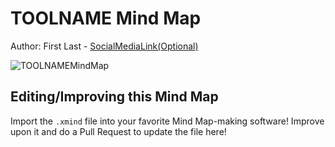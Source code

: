 # TOOLNAME Mind Map

Author: First Last - [SocialMediaLink(Optional)](linkgoeshere)

![TOOLNAMEMindMap](linktoPNGgoeshere)

## Editing/Improving this Mind Map

Import the `.xmind` file into your favorite Mind Map-making software! Improve upon it and do a Pull Request to update the file here!

